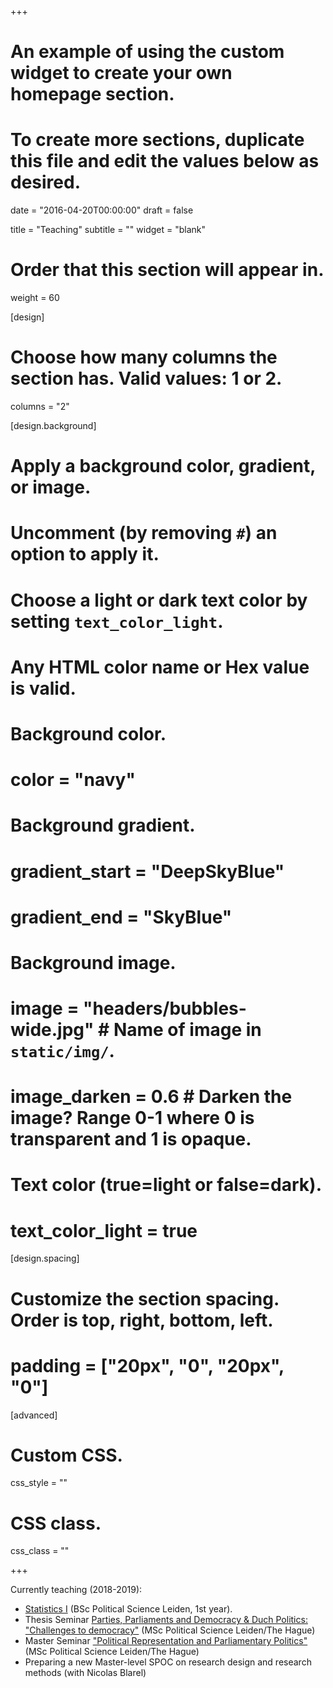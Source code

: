 +++
# An example of using the custom widget to create your own homepage section.
# To create more sections, duplicate this file and edit the values below as desired.

date = "2016-04-20T00:00:00"
draft = false

title = "Teaching"
subtitle = ""
widget = "blank"

# Order that this section will appear in.
weight = 60


[design]
  # Choose how many columns the section has. Valid values: 1 or 2.
  columns = "2"

[design.background]
  # Apply a background color, gradient, or image.
  #   Uncomment (by removing `#`) an option to apply it.
  #   Choose a light or dark text color by setting `text_color_light`.
  #   Any HTML color name or Hex value is valid.

  # Background color.
  # color = "navy"
  
  # Background gradient.
  # gradient_start = "DeepSkyBlue"
  # gradient_end = "SkyBlue"
  
  # Background image.
  # image = "headers/bubbles-wide.jpg"  # Name of image in `static/img/`.
  # image_darken = 0.6  # Darken the image? Range 0-1 where 0 is transparent and 1 is opaque.

  # Text color (true=light or false=dark).
  # text_color_light = true

[design.spacing]
  # Customize the section spacing. Order is top, right, bottom, left.
  # padding = ["20px", "0", "20px", "0"]

[advanced]
 # Custom CSS. 
 css_style = ""
 
 # CSS class.
 css_class = ""


+++

Currently teaching (2018-2019):

* [Statistics I](https://studiegids.leidenuniv.nl/en/courses/show/78727/statistiek_i_beschrijven_en_presenteren) (BSc Political Science Leiden, 1st year).
* Thesis Seminar [Parties, Parliaments and Democracy & Duch Politics: "Challenges to democracy"](https://studiegids.leidenuniv.nl/en/courses/show/86151/thesis-seminar-nederlandse-politiek-fall-2018) (MSc Political Science Leiden/The Hague)
* Master Seminar ["Political Representation and Parliamentary Politics"](https://studiegids.leidenuniv.nl/en/courses/show/89463/political-representation-and-parliamentary-politics) (MSc Political Science Leiden/The Hague)
* Preparing a new Master-level SPOC on research design and research methods (with Nicolas Blarel)

